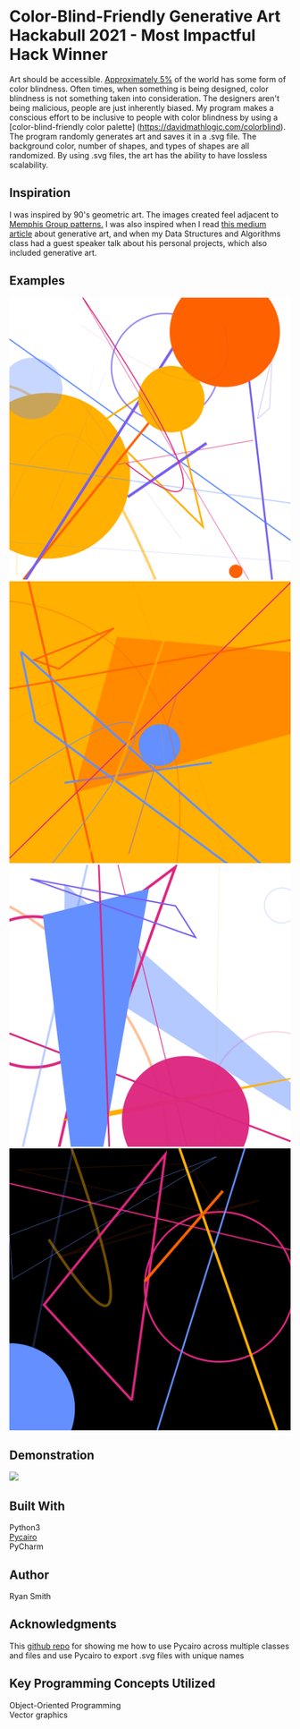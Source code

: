 # Color-Blind-Friendly Generative Art<br>Hackabull 2021 - **Most Impactful Hack Winner**
Art should be accessible. [Approximately 5%](https://www.colourblindawareness.org/colour-blindness/) of the world 
has some form of color blindness. Often times, when something is being designed, color blindness is not something 
taken into consideration. The designers aren't being malicious, people are just inherently biased. My program makes 
a conscious effort to be inclusive to people with color blindness by using a [color-blind-friendly color palette]
(https://davidmathlogic.com/colorblind). The program randomly generates art and saves it in a .svg file. The 
background color, number of shapes, and types of shapes are all randomized. By using .svg files, the art has the 
ability to have lossless scalability.
## Inspiration
I was inspired by 90's geometric art. The images created feel adjacent to [Memphis Group patterns.](https://www.creativebloq.com/inspiration/10-iconic-examples-of-memphis-design) I was also inspired when I read [this medium article](https://towardsdatascience.com/is-generative-art-for-you-b1e1499945e6) about generative art, and when my Data Structures and Algorithms class had a guest speaker talk about his personal projects, which also included generative art.
## Examples
<img src="https://github.com/rpsmith77/Hackabull_2021/blob/master/Examples/Transparent%20Background/2021-14-03_11-30-19-ccd719c4.svg" alt="Example 1">
<img src="https://github.com/rpsmith77/Hackabull_2021/blob/master/Examples/Color%20Background/2021-14-03_11-34-57-b0ddc8e3.svg" alt="Example 2">
<img src="https://github.com/rpsmith77/Hackabull_2021/blob/master/Examples/White%20Background/2021-14-03_11-30-56-041a0509.svg" alt="Example 3">
<img src="https://github.com/rpsmith77/Hackabull_2021/blob/master/Examples/Black%20Background/2021-14-03_11-31-05-02dd717e.svg" alt="Example 4">

## Demonstration
[![](https://img.youtube.com/vi/FX-NRC7EpV4/0.jpg)](https://www.youtube.com/watch?v=FX-NRC7EpV4 "Demo Video")

## Built With
Python3<br>
[Pycairo](https://www.cairographics.org/pycairo/)<br>
PyCharm

## Author
Ryan Smith

## Acknowledgments
This [github repo](https://github.com/JakobGlock/Generative-Art) for showing me how to use Pycairo across multiple classes and files and use Pycairo to export .svg files with unique names

## Key Programming Concepts Utilized
Object-Oriented Programming<br>
Vector graphics
